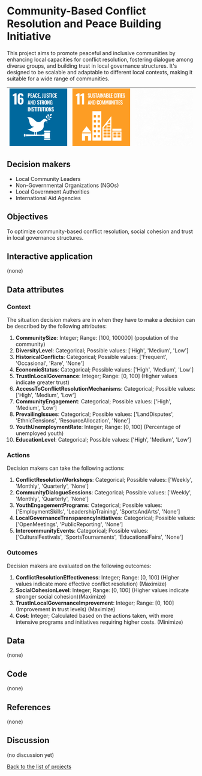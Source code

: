 # Community-Based Conflict Resolution and Peace Building Initiative

<!-- Describe the project in one sentence, e.g. A project that... -->
This project aims to promote peaceful and inclusive communities by enhancing local capacities for conflict resolution,
fostering dialogue among diverse groups, and building trust in local governance structures. It's designed to be scalable
and adaptable to different local contexts, making it suitable for a wide range of communities.

<!-- Note: using reference-style links to let Jekyll's relative links
convert them to .html in GitHub pages -->
[goal_16_link]: ../goals/goal_16.md
[goal_11_link]: ../goals/goal_11.md

<!-- Insert SDG Icons and links-->
| [![Goal 16](../images/sdgs/E-WEB-Goal-16.png)][goal_16_link] | [![Goal 11](../images/sdgs/E-WEB-Goal-11.png)][goal_11_link] | ![](../images/sdgs/empty.png) |
|--------------------------------------------------------------|--------------------------------------------------------------|-------------------------------|

## Decision makers

<!-- List decision makers that could use this project-->
- Local Community Leaders
- Non-Governmental Organizations (NGOs)
- Local Government Authorities
- International Aid Agencies

## Objectives

<!-- Describe the objectives of the project in one sentence -->
To optimize community-based conflict resolution, social cohesion and trust in local governance structures.

## Interactive application

<!-- Provide a link to the interactive application -->
(none)

## Data attributes

### Context

<!-- Describe the situation decision makers are in when then have to make a decision -->
The situation decision makers are in when they have to make a decision can be described by the following attributes:

1. **CommunitySize**: Integer; Range: [100, 100000] (population of the community)
2. **DiversityLevel**: Categorical; Possible values: ['High', 'Medium', 'Low']
3. **HistoricalConflicts**: Categorical; Possible values: ['Frequent', 'Occasional', 'Rare', 'None']
4. **EconomicStatus**: Categorical; Possible values: ['High', 'Medium', 'Low']
5. **TrustInLocalGovernance**: Integer; Range: [0, 100] (Higher values indicate greater trust)
6. **AccessToConflictResolutionMechanisms**: Categorical; Possible values: ['High', 'Medium', 'Low']
7. **CommunityEngagement**: Categorical; Possible values: ['High', 'Medium', 'Low']
8. **PrevailingIssues**: Categorical; Possible values: ['LandDisputes', 'EthnicTensions', 'ResourceAllocation', 'None']
9. **YouthUnemploymentRate**: Integer; Range: [0, 100] (Percentage of unemployed youth)
10. **EducationLevel**: Categorical; Possible values: ['High', 'Medium', 'Low']

### Actions

<!-- Describe what the decision makers can do achieve their objectives -->
Decision makers can take the following actions:

1. **ConflictResolutionWorkshops**: Categorical; Possible values: ['Weekly', 'Monthly', 'Quarterly', 'None']
2. **CommunityDialogueSessions**: Categorical; Possible values: ['Weekly', 'Monthly', 'Quarterly', 'None']
3. **YouthEngagementPrograms**: Categorical; Possible values: ['EmploymentSkills', 'LeadershipTraining', 'SportsAndArts', 'None']
4. **LocalGovernanceTransparencyInitiatives**: Categorical; Possible values: ['OpenMeetings', 'PublicReporting', 'None']
5. **IntercommunityEvents**: Categorical; Possible values: ['CulturalFestivals', 'SportsTournaments', 'EducationalFairs', 'None']

### Outcomes

<!-- Describe the metrics decision makers are trying to optimize, on which they are evaluated -->
Decision makers are evaluated on the following outcomes:

1. **ConflictResolutionEffectiveness**: Integer; Range: [0, 100] (Higher values indicate more effective conflict resolution) (Maximize)
2. **SocialCohesionLevel**: Integer; Range: [0, 100] (Higher values indicate stronger social cohesion)(Maximize)
3. **TrustInLocalGovernanceImprovement**: Integer; Range: [0, 100] (Improvement in trust levels) (Maximize)
4. **Cost**: Integer; Calculated based on the actions taken, with more intensive programs and initiatives requiring higher costs. (Minimize)

## Data

<!-- Describe the data that is used to evaluate the decisions -->
(none)

## Code

<!-- Point to the repo that contains the code -->
(none)

## References

<!-- Provide a list of references or other resources used in the project -->
(none)

## Discussion

<!-- Provide a link to a space for discussion or comments -->
(no discussion yet)

[Back to the list of projects](../README.md)